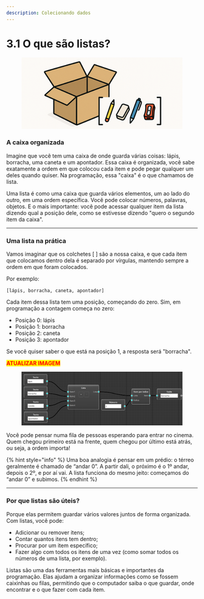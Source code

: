 ```yaml
---
description: Colecionando dados
---
```


# 3.1 O que são listas?

<figure><img src="../.gitbook/assets/image (3).png" alt=""><figcaption></figcaption></figure>

### A caixa organizada

Imagine que você tem uma caixa de onde guarda várias coisas: lápis, borracha, uma caneta e um apontador. Essa caixa é organizada, você sabe exatamente a ordem em que colocou cada item e pode pegar qualquer um deles quando quiser. Na programação, essa "caixa" é o que chamamos de lista.

Uma lista é como uma caixa que guarda vários elementos, um ao lado do outro, em uma ordem específica. Você pode colocar números, palavras, objetos. E o mais importante: você pode acessar qualquer item da lista dizendo qual a posição dele, como se estivesse dizendo "quero o segundo item da caixa".

***

### Uma lista na prática

Vamos imaginar que os colchetes \[ ] são a nossa caixa, e que cada item que colocamos dentro dela é separado por vírgulas, mantendo sempre a ordem em que foram colocados.

Por exemplo:

```
[lápis, borracha, caneta, apontador]
```

Cada item dessa lista tem uma posição, começando do zero. Sim, em programação a contagem começa no zero:

* Posição 0: lápis
* Posição 1: borracha
* Posição 2: caneta
* Posição 3: apontador

Se você quiser saber o que está na posição 1, a resposta será "borracha".

<mark style="color:red;">**ATUALIZAR IMAGEM**</mark>

<figure><img src="../.gitbook/assets/image (6).png" alt=""><figcaption></figcaption></figure>

Você pode pensar numa fila de pessoas esperando para entrar no cinema. Quem chegou primeiro está na frente, quem chegou por último está atrás, ou seja, a ordem importa!

{% hint style="info" %}
Uma boa analogia é pensar em um prédio: o térreo geralmente é chamado de “andar 0”. A partir dali, o próximo é o 1º andar, depois o 2º, e por aí vai. A lista funciona do mesmo jeito: começamos do “andar 0” e subimos.
{% endhint %}

***

### Por que listas são úteis?

Porque elas permitem guardar vários valores juntos de forma organizada. Com listas, você pode:

* Adicionar ou remover itens;
* Contar quantos itens tem dentro;
* Procurar por um item específico;
* Fazer algo com todos os itens de uma vez (como somar todos os números de uma lista, por exemplo).

Listas são uma das ferramentas mais básicas e importantes da programação. Elas ajudam a organizar informações como se fossem caixinhas ou filas, permitindo que o computador saiba o que guardar, onde encontrar e o que fazer com cada item.
